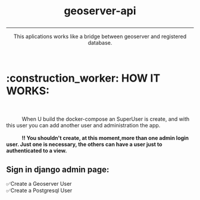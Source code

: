 # <p align=center>geoserver-api </p>
__________________________________________________________________________________________________________________________________________


  <p align=center> This aplications works like a bridge between geoserver and registered database.</p>
  <br />
  <h1>:construction_worker: HOW IT WORKS: </h1>
  <br />

  &emsp;&emsp;&emsp;When U build the docker-compose an SuperUser is create, and with this user you can add another user and administration the app.<br><br>
  <b>&emsp;&emsp;&emsp;:bangbang: You shouldn't create, at this moment,more than one admin login user. Just one is necessary, the others can have a user just to authenticated to a view.</b>
  
  <h2>Sign in django admin page:</h2>
    
:white_check_mark:Create a Geoserver User <br>
:white_check_mark:Create a Postgresql User

  
